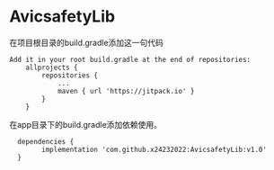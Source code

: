 # AvicsafetyLib
在项目根目录的build.gradle添加这一句代码
```
Add it in your root build.gradle at the end of repositories:
	allprojects {
		repositories {
			...
			maven { url 'https://jitpack.io' }
		}
	}
```
在app目录下的build.gradle添加依赖使用。
```
  dependencies {
	    implementation 'com.github.x24232022:AvicsafetyLib:v1.0'
  }
```
